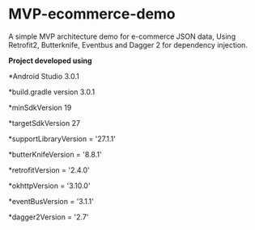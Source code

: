 # MVP-ecommerce-demo
A simple MVP architecture demo for e-commerce JSON data, Using Retrofit2, Butterknife, Eventbus and Dagger 2 for dependency injection.

**Project developed using**


*Android Studio 3.0.1

*build.gradle version 3.0.1

*minSdkVersion 19

*targetSdkVersion 27

*supportLibraryVersion = '27.1.1'

*butterKnifeVersion = '8.8.1'

*retrofitVersion = '2.4.0'

*okhttpVersion = '3.10.0'

*eventBusVersion = '3.1.1'

*dagger2Version = '2.7'


